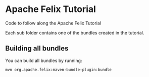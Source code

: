 # Apache Felix Tutorial

Code to follow along the Apache Felix Tutorial

Each sub folder contains one of the bundles created in the tutorial.

## Building all bundles

You can build all bundles by running:

```
mvn org.apache.felix:maven-bundle-plugin:bundle
```


